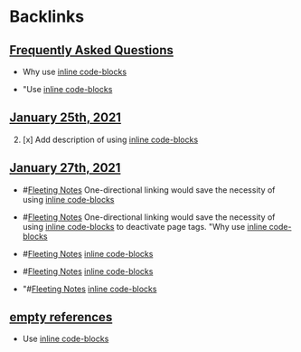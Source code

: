 
# Backlinks
## [Frequently Asked Questions](<Frequently Asked Questions.md>)
- Why use [inline code-blocks](<inline code-blocks.md>)

- "Use [inline code-blocks](<inline code-blocks.md>)

## [January 25th, 2021](<January 25th, 2021.md>)
2. [x] Add description of using [inline code-blocks](<inline code-blocks.md>)

## [January 27th, 2021](<January 27th, 2021.md>)
- #[Fleeting Notes](<Fleeting Notes.md>) One-directional linking would save the necessity of using [inline code-blocks](<inline code-blocks.md>)

- #[Fleeting Notes](<Fleeting Notes.md>) One-directional linking would save the necessity of using [inline code-blocks](<inline code-blocks.md>) to deactivate page tags. "Why use [inline code-blocks](<inline code-blocks.md>)

- #[Fleeting Notes](<Fleeting Notes.md>) [inline code-blocks](<inline code-blocks.md>)

- #[Fleeting Notes](<Fleeting Notes.md>) [inline code-blocks](<inline code-blocks.md>)

- "#[Fleeting Notes](<Fleeting Notes.md>) [inline code-blocks](<inline code-blocks.md>)

## [empty references](<empty references.md>)
- Use [inline code-blocks](<inline code-blocks.md>)

